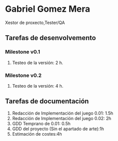 # Gabriel Gomez Mera

Xestor de proxecto,Tester/QA


## Tarefas de desenvolvemento

### Milestone v0.1

1. Testeo de la versión: 2 h.

### Milestone v0.2

1. Testeo de la versión: 4 h.


## Tarefas de documentación

1. Redacción de Implementación del juego 0.01:  1.5h
2. Redacción de Implementación del juego 0.02:  2h
3. GDD Temprano de 0.01: 0.5h
4. GDD del proyecto (Sin el apartado de arte):1h
5. Estimación de costes:4h

